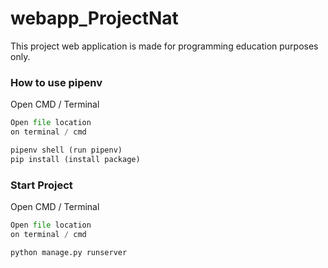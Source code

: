 # webapp_ProjectNat

This project web application is made for programming education purposes only.

### How to use pipenv

Open CMD / Terminal
```python
Open file location
on terminal / cmd

pipenv shell (run pipenv)
pip install (install package)
```
### Start Project

Open CMD / Terminal
```python
Open file location
on terminal / cmd

python manage.py runserver
```
